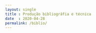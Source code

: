 ```yaml
---
layout: single
title : Produção bibliográfia e técnica
date  : 2020-04-28
permalink: /biblio/
---
```

